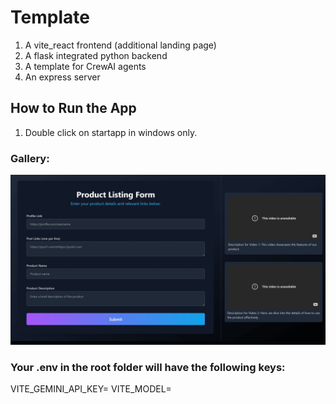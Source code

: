 # Template
1. A vite_react frontend (additional landing page)
2. A flask integrated python backend
3. A template for CrewAI agents
4. An express server

## How to Run the App
1. Double click on startapp in windows only.

### Gallery:
![Gallery](display/display.gif)

### Your .env in the root folder will have the following keys: 
VITE_GEMINI_API_KEY=
VITE_MODEL=

 

